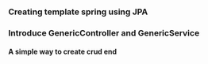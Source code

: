 ### Creating template spring using JPA
### Introduce GenericController and GenericService 
#### A simple way to create crud end
